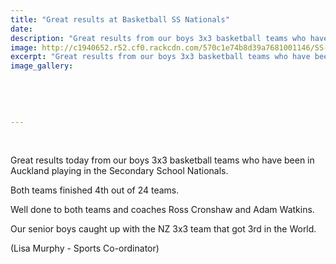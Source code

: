 ```yaml
---
title: "Great results at Basketball SS Nationals"
date: 
description: "Great results from our boys 3x3 basketball teams who have been in Auckland playing in the Secondary School Nationals. Both teams finished 4th out of 24 teams, Saturday 9 April 2016."
image: http://c1940652.r52.cf0.rackcdn.com/570c1e74b8d39a7681001146/SS-National-3x3-Basketball-in-Auck9.jpg
excerpt: "Great results from our boys 3x3 basketball teams who have been in Auckland playing in the Secondary School Nationals. Both teams finished 4th out of 24 teams, Saturday 9 April 2016."
image_gallery:
    
    
    
    
    
---
```


<p>&nbsp;</p>
<p><span>Great results today from our boys 3x3 basketball teams who have been in Auckland playing in the Secondary School Nationals. </span></p>
<p><span>Both teams finished 4th out of 24 teams.</span></p>
<p><span>Well done to both teams and coaches Ross Cronshaw and Adam Watkins.&nbsp;</span></p>
<p><span>Our senior boys caught up with the NZ 3x3 team that got 3rd in the World.</span></p>
<p><span>(Lisa Murphy - Sports Co-ordinator)</span></p>

